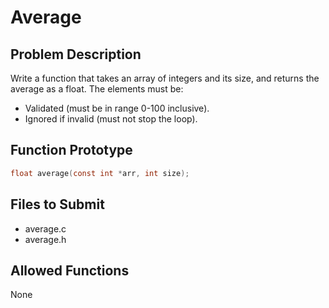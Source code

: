 # Average

## Problem Description

Write a function that takes an array of integers and its size, and returns the average as a float. The elements must be:

- Validated (must be in range 0-100 inclusive).
- Ignored if invalid (must not stop the loop).

## Function Prototype

```c
float average(const int *arr, int size);
```

## Files to Submit

- average.c
- average.h

## Allowed Functions

None
